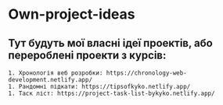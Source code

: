 # Own-project-ideas 
## Тут будуть мої власні ідеї проектів, або перероблені проекти з курсів:
    1. Хронологія веб розробки: https://chronology-web-development.netlify.app/
    1. Рандомні підкати: https://tipsofkyko.netlify.app/
    1. Таск ліст: https://project-task-list-bykyko.netlify.app/
